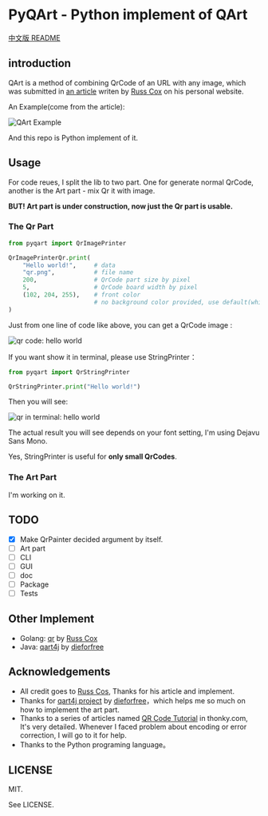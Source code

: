 # PyQArt - Python implement of QArt

[中文版 README](https://github.com/7sDream/pyqart/blob/master/README.zh.md)

## introduction

QArt is a method of combining QrCode of an URL with any image, which was submitted in [an article][qart_article] writen by [Russ Cox][russ_cos_google_plus] on his personal website.

An Example(come from the article):

![QArt Example][qart_example]

And this repo is Python implement of it.

## Usage

For code reues, I split the lib to two part. One for generate normal QrCode, another is the Art part - mix Qr it with image.

**BUT! Art part is under construction, now just the Qr part is usable.**

### The Qr Part

```python
from pyqart import QrImagePrinter

QrImagePrinterQr.print(
    "Hello world!",     # data
    "qr.png",           # file name
    200,                # QrCode part size by pixel
    5,                  # QrCode board width by pixel
    (102, 204, 255),    # front color
                        # no background color provided, use default(white)
)
```

Just from one line of code like above, you can get a QrCode image :

![qr code: hello world][qr_in_image]

If you want show it in terminal, please use StringPrinter：

```python
from pyqart import QrStringPrinter

QrStringPrinter.print("Hello world!")
```

Then you will see:

![qr in terminal: hello world][qr_in_terminal]

The actual result you will see depends on your font setting, I'm using Dejavu Sans Mono.

Yes, StringPrinter is useful for **only small QrCodes**. 

### The Art Part

I'm working on it.

## TODO

- [x] Make QrPainter decided argument by itself.
- [ ] Art part
- [ ] CLI
- [ ] GUI
- [ ] doc
- [ ] Package
- [ ] Tests

## Other Implement

- Golang: [qr][qr] by [Russ Cox][russ_cos_google_plus]
- Java: [qart4j][qart4j] by [dieforfree][dieforfree]

## Acknowledgements

- All credit goes to [Russ Cos][russ_cos_google_plus], Thanks for his article and implement.
- Thanks for [qart4j project][qart4j] by [dieforfree][dieforfree]，which helps me so much on how to implement the art part.
- Thanks to a series of articles named [QR Code Tutorial][tutorial] in thonky.com, It's very detailed. Whenever I faced problem about encoding or error correction, I will go to it for help.
- Thanks to the Python programing language。

## LICENSE

MIT.

See LICENSE.

[russ_cos_google_plus]: https://plus.google.com/+RussCox-rsc
[qart_article]: http://research.swtch.com/qart
[qart_example]: http://ww4.sinaimg.cn/large/88e401f0gw1f6dl845naoj205g05ga9y.jpg
[qr_in_image]: http://ww4.sinaimg.cn/large/88e401f0gw1f6dmbn4xp6j205u05u0t4.jpg
[qr_in_terminal]: http://ww3.sinaimg.cn/large/88e401f0gw1f6e95v7ebmj20di099dh7.jpg
[qr]: https://code.google.com/p/rsc/source/browse/qr
[dieforfree]: https://github.com/dieforfree
[qart4j]: https://github.com/dieforfree/qart4j
[tutorial]: http://www.thonky.com/qr-code-tutorial/
